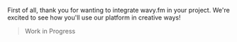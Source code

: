 First of all, thank you for wanting to integrate wavy.fm in your project. We're excited to see how you'll use
our platform in creative ways!

> Work in Progress
